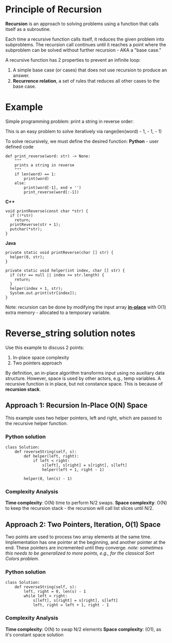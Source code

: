 # Principle of Recursion
**Recursion** is an approach to solving problems using a function that calls itself as a subroutine.

Each time a recursive function calls itself, it reduces the given problem into subproblems. The recursion call continues until it reaches a point where the subproblem can be solved without further recursion - AKA a "base case."

A recursive function has 2 properties to prevent an infinite loop:
1. A simple base case (or cases) that does not use recursion to produce an answer.
2. **Recurrence relation**, a set of rules that reduces all other cases to the base case.

# Example
Simple programming problem: print a string in reverse order:

This is an easy problem to solve iteratively via range(len(word) - 1, - 1, - 1)

To solve recursively, we must define the desired function:
**Python** - user defined code
```
def print_reverse(word: str) -> None:
    """ 
    prints a string in reverse
    """
    if len(word) == 1: 
        print(word)
    else:
        print(word[-1], end = '')
        print_reverse(word[:-1])
```
**C++**
```
void printReverse(const char *str) {
  if (!*str)
    return;
  printReverse(str + 1);
  putchar(*str);
}
```
**Java**
```
private static void printReverse(char [] str) {
  helper(0, str);
}

private static void helper(int index, char [] str) {
  if (str == null || index >= str.length) {
    return;
  }
  helper(index + 1, str);
  System.out.print(str[index]);
}
```

Note: recursion can be done by modifying the input array **[in-place](https://en.wikipedia.org/wiki/In-place_algorithm)** with O(1) extra memory - allocated to a temporary variable.

# Reverse_string solution notes
Use this example to discuss 2 points:
1. In-place space complexity
2. Two pointers approach

By definition, an in-place algorithm transforms input using no auxiliary data structure. However, space is used by other actors, e.g., temp variables. A recursive function _is_ in place, but not constance space. This is because of **recursion stack**.

## Approach 1: Recursion In-Place O(N) Space
This example uses two helper pointers, left and right, which are passed to the recursive helper function.

### Python solution
```
class Solution:
    def reverseString(self, s):
        def helper(left, right):
            if left < right:
                s[left], s[right] = s[right], s[left]
                helper(left + 1, right - 1)

        helper(0, len(s) - 1)
```

### Complexity Analysis
**Time complexity**: O(N) time to perform N/2 swaps.
**Space complexity**: O(N) to keep the recursion stack - the recursion will call list slices until N/2.

## Approach 2: Two Pointers, Iteration, O(1) Space
Two points are used to process two array elements at the same time. Implementation has one pointer at the beginning, and another pointer at the end. These pointers are incremented until they converge.
_note: sometimes this needs to be generalized to more points, e.g., for the classical Sort Colors problem._

### Python solution
```
class Solution:
    def reverseString(self, s):
        left, right = 0, len(s) - 1
        while left < right:
            s[left], s[right] = s[right], s[left]
            left, right = left + 1, right - 1
```
### Complexity Analysis
**Time complexity**: O(N) to swap N/2 elements
**Space complexity**: (O1), as it's constant space solution





